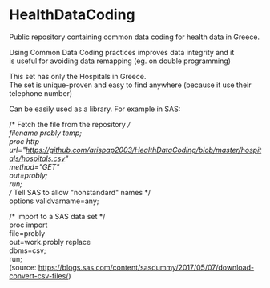 # HealthDataCoding
Public repository containing common data coding for health data in Greece.

Using Common Data Coding practices improves data integrity and it  <br>
is useful for avoiding data remapping (eg. on double programming) <br>

This set has only the Hospitals in Greece. <br>
The set is unique-proven and easy to find anywhere (because it use their telephone number) <br>

Can be easily used as a library. For example in SAS: <br>

/* Fetch the file from the repository */ <br>
filename probly temp; <br>
proc http <br>
 url="https://github.com/arispap2003/HealthDataCoding/blob/master/hospitals/hospitals.csv" <br>
 method="GET" <br>
 out=probly; <br>
run; <br>
/* Tell SAS to allow "nonstandard" names */ <br>
options validvarname=any; <br>
 
/* import to a SAS data set */ <br>
proc import <br>
  file=probly <br>
  out=work.probly replace <br>
  dbms=csv; <br>
run; <br>
(source: https://blogs.sas.com/content/sasdummy/2017/05/07/download-convert-csv-files/)
